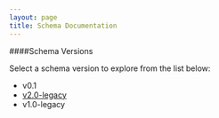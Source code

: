 ```yaml
---
layout: page
title: Schema Documentation
---
```


####Schema Versions

Select a schema version to explore from the list below:

- v0.1
- [v2.0-legacy](https://schema.buildingsync.net/v2.0-legacy)  
- v1.0-legacy

